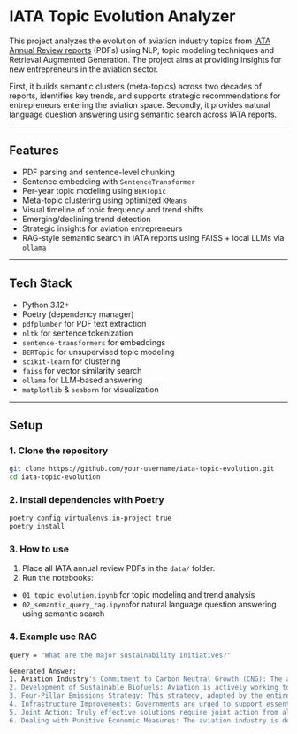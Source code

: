 # IATA Topic Evolution Analyzer

This project analyzes the evolution of aviation industry topics from [IATA Annual Review reports](https://www.iata.org/en/publications/annual-review/) (PDFs) using NLP, topic modeling techniques and Retrieval Augmented Generation. The project aims at providing insights for new entrepreneurs in the aviation sector.

First, it builds semantic clusters (meta-topics) across two decades of reports, identifies key trends, and supports strategic recommendations for entrepreneurs entering the aviation space. Secondly, it provides natural language question answering using semantic search across IATA reports.

---

## Features
- PDF parsing and sentence-level chunking
- Sentence embedding with `SentenceTransformer`
- Per-year topic modeling using `BERTopic`
- Meta-topic clustering using optimized `KMeans`
- Visual timeline of topic frequency and trend shifts
- Emerging/declining trend detection
- Strategic insights for aviation entrepreneurs
- RAG-style semantic search in IATA reports using FAISS + local LLMs via `ollama`

---

## Tech Stack

- Python 3.12+
- Poetry (dependency manager)
- `pdfplumber` for PDF text extraction
- `nltk` for sentence tokenization
- `sentence-transformers` for embeddings
- `BERTopic` for unsupervised topic modeling
- `scikit-learn` for clustering
- `faiss` for vector similarity search
- `ollama` for LLM-based answering
- `matplotlib` & `seaborn` for visualization

---

## Setup

### 1. Clone the repository

```bash
git clone https://github.com/your-username/iata-topic-evolution.git
cd iata-topic-evolution
```

### 2. Install dependencies with Poetry
```sh
poetry config virtualenvs.in-project true
poetry install
```

### 3. How to use
1. Place all IATA annual review PDFs in the `data/` folder.
2. Run the notebooks:
  - `01_topic_evolution.ipynb` for topic modeling and trend analysis
  - `02_semantic_query_rag.ipynb`for natural language question answering using semantic search

### 4. Example use RAG
```bash
query = "What are the major sustainability initiatives?"
```

```bash
Generated Answer:
1. Aviation Industry's Commitment to Carbon Neutral Growth (CNG): The aviation industry has committed to achieve carbon neutral growth from 2020, and already has a plan in place to achieve this goal by 2050. 
2. Development of Sustainable Biofuels: Aviation is actively working towards the development of sustainable biofuels as an alternative to traditional fossil fuels. The industry is exploring three possible synthetic fuels derived from coal, natural gas, and biomass, with biomass offering the best emissions reductions. 
3. Four-Pillar Emissions Strategy: This strategy, adopted by the entire aviation industry in 2008, focuses on reducing emissions through four key pillars: operational efficiency, infrastructure, market-based measures, and alternative jet fuels. The strategy is estimated to save $5 billion in fuel costs. 
4. Infrastructure Improvements: Governments are urged to support essential infrastructure improvements that could help reduce aviation emissions. These improvements may lead to cost savings for the industry. 
5. Joint Action: Truly effective solutions require joint action from all stakeholders in the aviation sector, including airlines, manufacturers, and fuel suppliers. 
6. Dealing with Punitive Economic Measures: The aviation industry is dealing with often punitive economic measures levied by governments on airlines as they strive to reduce emissions.

```


